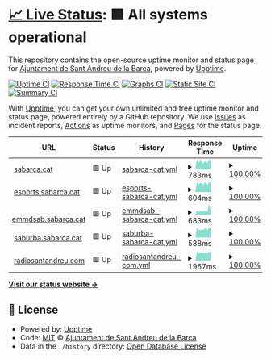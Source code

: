 # [📈 Live Status](https://ajuntament-sabarca.github.io/upptime): <!--live status--> **🟩 All systems operational**

This repository contains the open-source uptime monitor and status page for [Ajuntament de Sant Andreu de la Barca](https://www.sabarca.cat), powered by [Upptime](https://github.com/upptime/upptime).

[![Uptime CI](https://github.com/ajuntament-sabarca/upptime/workflows/Uptime%20CI/badge.svg)](https://github.com/ajuntament-sabarca/upptime/actions?query=workflow%3A%22Uptime+CI%22)
[![Response Time CI](https://github.com/ajuntament-sabarca/upptime/workflows/Response%20Time%20CI/badge.svg)](https://github.com/ajuntament-sabarca/upptime/actions?query=workflow%3A%22Response+Time+CI%22)
[![Graphs CI](https://github.com/ajuntament-sabarca/upptime/workflows/Graphs%20CI/badge.svg)](https://github.com/ajuntament-sabarca/upptime/actions?query=workflow%3A%22Graphs+CI%22)
[![Static Site CI](https://github.com/ajuntament-sabarca/upptime/workflows/Static%20Site%20CI/badge.svg)](https://github.com/ajuntament-sabarca/upptime/actions?query=workflow%3A%22Static+Site+CI%22)
[![Summary CI](https://github.com/ajuntament-sabarca/upptime/workflows/Summary%20CI/badge.svg)](https://github.com/ajuntament-sabarca/upptime/actions?query=workflow%3A%22Summary+CI%22)

With [Upptime](https://upptime.js.org), you can get your own unlimited and free uptime monitor and status page, powered entirely by a GitHub repository. We use [Issues](https://github.com/ajuntament-sabarca/upptime/issues) as incident reports, [Actions](https://github.com/ajuntament-sabarca/upptime/actions) as uptime monitors, and [Pages](https://ajuntament-sabarca.github.io/upptime) for the status page.

<!--start: status pages-->
<!-- This summary is generated by Upptime (https://github.com/upptime/upptime) -->
<!-- Do not edit this manually, your changes will be overwritten -->
<!-- prettier-ignore -->
| URL | Status | History | Response Time | Uptime |
| --- | ------ | ------- | ------------- | ------ |
| <img alt="" src="https://favicons.githubusercontent.com/sabarca.cat" height="13"> [sabarca.cat](https://sabarca.cat) | 🟩 Up | [sabarca-cat.yml](https://github.com/ajuntament-sabarca/upptime/commits/HEAD/history/sabarca-cat.yml) | <details><summary><img alt="Response time graph" src="./graphs/sabarca-cat/response-time-week.png" height="20"> 783ms</summary><br><a href="https://ajuntament-sabarca.github.io/upptime/history/sabarca-cat"><img alt="Response time 845" src="https://img.shields.io/endpoint?url=https%3A%2F%2Fraw.githubusercontent.com%2Fajuntament-sabarca%2Fupptime%2FHEAD%2Fapi%2Fsabarca-cat%2Fresponse-time.json"></a><br><a href="https://ajuntament-sabarca.github.io/upptime/history/sabarca-cat"><img alt="24-hour response time 833" src="https://img.shields.io/endpoint?url=https%3A%2F%2Fraw.githubusercontent.com%2Fajuntament-sabarca%2Fupptime%2FHEAD%2Fapi%2Fsabarca-cat%2Fresponse-time-day.json"></a><br><a href="https://ajuntament-sabarca.github.io/upptime/history/sabarca-cat"><img alt="7-day response time 783" src="https://img.shields.io/endpoint?url=https%3A%2F%2Fraw.githubusercontent.com%2Fajuntament-sabarca%2Fupptime%2FHEAD%2Fapi%2Fsabarca-cat%2Fresponse-time-week.json"></a><br><a href="https://ajuntament-sabarca.github.io/upptime/history/sabarca-cat"><img alt="30-day response time 855" src="https://img.shields.io/endpoint?url=https%3A%2F%2Fraw.githubusercontent.com%2Fajuntament-sabarca%2Fupptime%2FHEAD%2Fapi%2Fsabarca-cat%2Fresponse-time-month.json"></a><br><a href="https://ajuntament-sabarca.github.io/upptime/history/sabarca-cat"><img alt="1-year response time 845" src="https://img.shields.io/endpoint?url=https%3A%2F%2Fraw.githubusercontent.com%2Fajuntament-sabarca%2Fupptime%2FHEAD%2Fapi%2Fsabarca-cat%2Fresponse-time-year.json"></a></details> | <details><summary><a href="https://ajuntament-sabarca.github.io/upptime/history/sabarca-cat">100.00%</a></summary><a href="https://ajuntament-sabarca.github.io/upptime/history/sabarca-cat"><img alt="All-time uptime 100.00%" src="https://img.shields.io/endpoint?url=https%3A%2F%2Fraw.githubusercontent.com%2Fajuntament-sabarca%2Fupptime%2FHEAD%2Fapi%2Fsabarca-cat%2Fuptime.json"></a><br><a href="https://ajuntament-sabarca.github.io/upptime/history/sabarca-cat"><img alt="24-hour uptime 100.00%" src="https://img.shields.io/endpoint?url=https%3A%2F%2Fraw.githubusercontent.com%2Fajuntament-sabarca%2Fupptime%2FHEAD%2Fapi%2Fsabarca-cat%2Fuptime-day.json"></a><br><a href="https://ajuntament-sabarca.github.io/upptime/history/sabarca-cat"><img alt="7-day uptime 100.00%" src="https://img.shields.io/endpoint?url=https%3A%2F%2Fraw.githubusercontent.com%2Fajuntament-sabarca%2Fupptime%2FHEAD%2Fapi%2Fsabarca-cat%2Fuptime-week.json"></a><br><a href="https://ajuntament-sabarca.github.io/upptime/history/sabarca-cat"><img alt="30-day uptime 100.00%" src="https://img.shields.io/endpoint?url=https%3A%2F%2Fraw.githubusercontent.com%2Fajuntament-sabarca%2Fupptime%2FHEAD%2Fapi%2Fsabarca-cat%2Fuptime-month.json"></a><br><a href="https://ajuntament-sabarca.github.io/upptime/history/sabarca-cat"><img alt="1-year uptime 100.00%" src="https://img.shields.io/endpoint?url=https%3A%2F%2Fraw.githubusercontent.com%2Fajuntament-sabarca%2Fupptime%2FHEAD%2Fapi%2Fsabarca-cat%2Fuptime-year.json"></a></details>
| <img alt="" src="https://favicons.githubusercontent.com/esports.sabarca.cat" height="13"> [esports.sabarca.cat](https://esports.sabarca.cat) | 🟩 Up | [esports-sabarca-cat.yml](https://github.com/ajuntament-sabarca/upptime/commits/HEAD/history/esports-sabarca-cat.yml) | <details><summary><img alt="Response time graph" src="./graphs/esports-sabarca-cat/response-time-week.png" height="20"> 604ms</summary><br><a href="https://ajuntament-sabarca.github.io/upptime/history/esports-sabarca-cat"><img alt="Response time 889" src="https://img.shields.io/endpoint?url=https%3A%2F%2Fraw.githubusercontent.com%2Fajuntament-sabarca%2Fupptime%2FHEAD%2Fapi%2Fesports-sabarca-cat%2Fresponse-time.json"></a><br><a href="https://ajuntament-sabarca.github.io/upptime/history/esports-sabarca-cat"><img alt="24-hour response time 674" src="https://img.shields.io/endpoint?url=https%3A%2F%2Fraw.githubusercontent.com%2Fajuntament-sabarca%2Fupptime%2FHEAD%2Fapi%2Fesports-sabarca-cat%2Fresponse-time-day.json"></a><br><a href="https://ajuntament-sabarca.github.io/upptime/history/esports-sabarca-cat"><img alt="7-day response time 604" src="https://img.shields.io/endpoint?url=https%3A%2F%2Fraw.githubusercontent.com%2Fajuntament-sabarca%2Fupptime%2FHEAD%2Fapi%2Fesports-sabarca-cat%2Fresponse-time-week.json"></a><br><a href="https://ajuntament-sabarca.github.io/upptime/history/esports-sabarca-cat"><img alt="30-day response time 731" src="https://img.shields.io/endpoint?url=https%3A%2F%2Fraw.githubusercontent.com%2Fajuntament-sabarca%2Fupptime%2FHEAD%2Fapi%2Fesports-sabarca-cat%2Fresponse-time-month.json"></a><br><a href="https://ajuntament-sabarca.github.io/upptime/history/esports-sabarca-cat"><img alt="1-year response time 889" src="https://img.shields.io/endpoint?url=https%3A%2F%2Fraw.githubusercontent.com%2Fajuntament-sabarca%2Fupptime%2FHEAD%2Fapi%2Fesports-sabarca-cat%2Fresponse-time-year.json"></a></details> | <details><summary><a href="https://ajuntament-sabarca.github.io/upptime/history/esports-sabarca-cat">100.00%</a></summary><a href="https://ajuntament-sabarca.github.io/upptime/history/esports-sabarca-cat"><img alt="All-time uptime 100.00%" src="https://img.shields.io/endpoint?url=https%3A%2F%2Fraw.githubusercontent.com%2Fajuntament-sabarca%2Fupptime%2FHEAD%2Fapi%2Fesports-sabarca-cat%2Fuptime.json"></a><br><a href="https://ajuntament-sabarca.github.io/upptime/history/esports-sabarca-cat"><img alt="24-hour uptime 100.00%" src="https://img.shields.io/endpoint?url=https%3A%2F%2Fraw.githubusercontent.com%2Fajuntament-sabarca%2Fupptime%2FHEAD%2Fapi%2Fesports-sabarca-cat%2Fuptime-day.json"></a><br><a href="https://ajuntament-sabarca.github.io/upptime/history/esports-sabarca-cat"><img alt="7-day uptime 100.00%" src="https://img.shields.io/endpoint?url=https%3A%2F%2Fraw.githubusercontent.com%2Fajuntament-sabarca%2Fupptime%2FHEAD%2Fapi%2Fesports-sabarca-cat%2Fuptime-week.json"></a><br><a href="https://ajuntament-sabarca.github.io/upptime/history/esports-sabarca-cat"><img alt="30-day uptime 100.00%" src="https://img.shields.io/endpoint?url=https%3A%2F%2Fraw.githubusercontent.com%2Fajuntament-sabarca%2Fupptime%2FHEAD%2Fapi%2Fesports-sabarca-cat%2Fuptime-month.json"></a><br><a href="https://ajuntament-sabarca.github.io/upptime/history/esports-sabarca-cat"><img alt="1-year uptime 100.00%" src="https://img.shields.io/endpoint?url=https%3A%2F%2Fraw.githubusercontent.com%2Fajuntament-sabarca%2Fupptime%2FHEAD%2Fapi%2Fesports-sabarca-cat%2Fuptime-year.json"></a></details>
| <img alt="" src="https://favicons.githubusercontent.com/emmdsab.sabarca.cat" height="13"> [emmdsab.sabarca.cat](https://emmdsab.sabarca.cat) | 🟩 Up | [emmdsab-sabarca-cat.yml](https://github.com/ajuntament-sabarca/upptime/commits/HEAD/history/emmdsab-sabarca-cat.yml) | <details><summary><img alt="Response time graph" src="./graphs/emmdsab-sabarca-cat/response-time-week.png" height="20"> 683ms</summary><br><a href="https://ajuntament-sabarca.github.io/upptime/history/emmdsab-sabarca-cat"><img alt="Response time 892" src="https://img.shields.io/endpoint?url=https%3A%2F%2Fraw.githubusercontent.com%2Fajuntament-sabarca%2Fupptime%2FHEAD%2Fapi%2Femmdsab-sabarca-cat%2Fresponse-time.json"></a><br><a href="https://ajuntament-sabarca.github.io/upptime/history/emmdsab-sabarca-cat"><img alt="24-hour response time 700" src="https://img.shields.io/endpoint?url=https%3A%2F%2Fraw.githubusercontent.com%2Fajuntament-sabarca%2Fupptime%2FHEAD%2Fapi%2Femmdsab-sabarca-cat%2Fresponse-time-day.json"></a><br><a href="https://ajuntament-sabarca.github.io/upptime/history/emmdsab-sabarca-cat"><img alt="7-day response time 683" src="https://img.shields.io/endpoint?url=https%3A%2F%2Fraw.githubusercontent.com%2Fajuntament-sabarca%2Fupptime%2FHEAD%2Fapi%2Femmdsab-sabarca-cat%2Fresponse-time-week.json"></a><br><a href="https://ajuntament-sabarca.github.io/upptime/history/emmdsab-sabarca-cat"><img alt="30-day response time 734" src="https://img.shields.io/endpoint?url=https%3A%2F%2Fraw.githubusercontent.com%2Fajuntament-sabarca%2Fupptime%2FHEAD%2Fapi%2Femmdsab-sabarca-cat%2Fresponse-time-month.json"></a><br><a href="https://ajuntament-sabarca.github.io/upptime/history/emmdsab-sabarca-cat"><img alt="1-year response time 892" src="https://img.shields.io/endpoint?url=https%3A%2F%2Fraw.githubusercontent.com%2Fajuntament-sabarca%2Fupptime%2FHEAD%2Fapi%2Femmdsab-sabarca-cat%2Fresponse-time-year.json"></a></details> | <details><summary><a href="https://ajuntament-sabarca.github.io/upptime/history/emmdsab-sabarca-cat">100.00%</a></summary><a href="https://ajuntament-sabarca.github.io/upptime/history/emmdsab-sabarca-cat"><img alt="All-time uptime 99.99%" src="https://img.shields.io/endpoint?url=https%3A%2F%2Fraw.githubusercontent.com%2Fajuntament-sabarca%2Fupptime%2FHEAD%2Fapi%2Femmdsab-sabarca-cat%2Fuptime.json"></a><br><a href="https://ajuntament-sabarca.github.io/upptime/history/emmdsab-sabarca-cat"><img alt="24-hour uptime 100.00%" src="https://img.shields.io/endpoint?url=https%3A%2F%2Fraw.githubusercontent.com%2Fajuntament-sabarca%2Fupptime%2FHEAD%2Fapi%2Femmdsab-sabarca-cat%2Fuptime-day.json"></a><br><a href="https://ajuntament-sabarca.github.io/upptime/history/emmdsab-sabarca-cat"><img alt="7-day uptime 100.00%" src="https://img.shields.io/endpoint?url=https%3A%2F%2Fraw.githubusercontent.com%2Fajuntament-sabarca%2Fupptime%2FHEAD%2Fapi%2Femmdsab-sabarca-cat%2Fuptime-week.json"></a><br><a href="https://ajuntament-sabarca.github.io/upptime/history/emmdsab-sabarca-cat"><img alt="30-day uptime 100.00%" src="https://img.shields.io/endpoint?url=https%3A%2F%2Fraw.githubusercontent.com%2Fajuntament-sabarca%2Fupptime%2FHEAD%2Fapi%2Femmdsab-sabarca-cat%2Fuptime-month.json"></a><br><a href="https://ajuntament-sabarca.github.io/upptime/history/emmdsab-sabarca-cat"><img alt="1-year uptime 99.99%" src="https://img.shields.io/endpoint?url=https%3A%2F%2Fraw.githubusercontent.com%2Fajuntament-sabarca%2Fupptime%2FHEAD%2Fapi%2Femmdsab-sabarca-cat%2Fuptime-year.json"></a></details>
| <img alt="" src="https://favicons.githubusercontent.com/saburba.sabarca.cat" height="13"> [saburba.sabarca.cat](https://saburba.sabarca.cat) | 🟩 Up | [saburba-sabarca-cat.yml](https://github.com/ajuntament-sabarca/upptime/commits/HEAD/history/saburba-sabarca-cat.yml) | <details><summary><img alt="Response time graph" src="./graphs/saburba-sabarca-cat/response-time-week.png" height="20"> 588ms</summary><br><a href="https://ajuntament-sabarca.github.io/upptime/history/saburba-sabarca-cat"><img alt="Response time 826" src="https://img.shields.io/endpoint?url=https%3A%2F%2Fraw.githubusercontent.com%2Fajuntament-sabarca%2Fupptime%2FHEAD%2Fapi%2Fsaburba-sabarca-cat%2Fresponse-time.json"></a><br><a href="https://ajuntament-sabarca.github.io/upptime/history/saburba-sabarca-cat"><img alt="24-hour response time 694" src="https://img.shields.io/endpoint?url=https%3A%2F%2Fraw.githubusercontent.com%2Fajuntament-sabarca%2Fupptime%2FHEAD%2Fapi%2Fsaburba-sabarca-cat%2Fresponse-time-day.json"></a><br><a href="https://ajuntament-sabarca.github.io/upptime/history/saburba-sabarca-cat"><img alt="7-day response time 588" src="https://img.shields.io/endpoint?url=https%3A%2F%2Fraw.githubusercontent.com%2Fajuntament-sabarca%2Fupptime%2FHEAD%2Fapi%2Fsaburba-sabarca-cat%2Fresponse-time-week.json"></a><br><a href="https://ajuntament-sabarca.github.io/upptime/history/saburba-sabarca-cat"><img alt="30-day response time 717" src="https://img.shields.io/endpoint?url=https%3A%2F%2Fraw.githubusercontent.com%2Fajuntament-sabarca%2Fupptime%2FHEAD%2Fapi%2Fsaburba-sabarca-cat%2Fresponse-time-month.json"></a><br><a href="https://ajuntament-sabarca.github.io/upptime/history/saburba-sabarca-cat"><img alt="1-year response time 826" src="https://img.shields.io/endpoint?url=https%3A%2F%2Fraw.githubusercontent.com%2Fajuntament-sabarca%2Fupptime%2FHEAD%2Fapi%2Fsaburba-sabarca-cat%2Fresponse-time-year.json"></a></details> | <details><summary><a href="https://ajuntament-sabarca.github.io/upptime/history/saburba-sabarca-cat">100.00%</a></summary><a href="https://ajuntament-sabarca.github.io/upptime/history/saburba-sabarca-cat"><img alt="All-time uptime 100.00%" src="https://img.shields.io/endpoint?url=https%3A%2F%2Fraw.githubusercontent.com%2Fajuntament-sabarca%2Fupptime%2FHEAD%2Fapi%2Fsaburba-sabarca-cat%2Fuptime.json"></a><br><a href="https://ajuntament-sabarca.github.io/upptime/history/saburba-sabarca-cat"><img alt="24-hour uptime 100.00%" src="https://img.shields.io/endpoint?url=https%3A%2F%2Fraw.githubusercontent.com%2Fajuntament-sabarca%2Fupptime%2FHEAD%2Fapi%2Fsaburba-sabarca-cat%2Fuptime-day.json"></a><br><a href="https://ajuntament-sabarca.github.io/upptime/history/saburba-sabarca-cat"><img alt="7-day uptime 100.00%" src="https://img.shields.io/endpoint?url=https%3A%2F%2Fraw.githubusercontent.com%2Fajuntament-sabarca%2Fupptime%2FHEAD%2Fapi%2Fsaburba-sabarca-cat%2Fuptime-week.json"></a><br><a href="https://ajuntament-sabarca.github.io/upptime/history/saburba-sabarca-cat"><img alt="30-day uptime 100.00%" src="https://img.shields.io/endpoint?url=https%3A%2F%2Fraw.githubusercontent.com%2Fajuntament-sabarca%2Fupptime%2FHEAD%2Fapi%2Fsaburba-sabarca-cat%2Fuptime-month.json"></a><br><a href="https://ajuntament-sabarca.github.io/upptime/history/saburba-sabarca-cat"><img alt="1-year uptime 100.00%" src="https://img.shields.io/endpoint?url=https%3A%2F%2Fraw.githubusercontent.com%2Fajuntament-sabarca%2Fupptime%2FHEAD%2Fapi%2Fsaburba-sabarca-cat%2Fuptime-year.json"></a></details>
| <img alt="" src="https://favicons.githubusercontent.com/radiosantandreu.com" height="13"> [radiosantandreu.com](https://radiosantandreu.com) | 🟩 Up | [radiosantandreu-com.yml](https://github.com/ajuntament-sabarca/upptime/commits/HEAD/history/radiosantandreu-com.yml) | <details><summary><img alt="Response time graph" src="./graphs/radiosantandreu-com/response-time-week.png" height="20"> 1967ms</summary><br><a href="https://ajuntament-sabarca.github.io/upptime/history/radiosantandreu-com"><img alt="Response time 2084" src="https://img.shields.io/endpoint?url=https%3A%2F%2Fraw.githubusercontent.com%2Fajuntament-sabarca%2Fupptime%2FHEAD%2Fapi%2Fradiosantandreu-com%2Fresponse-time.json"></a><br><a href="https://ajuntament-sabarca.github.io/upptime/history/radiosantandreu-com"><img alt="24-hour response time 2009" src="https://img.shields.io/endpoint?url=https%3A%2F%2Fraw.githubusercontent.com%2Fajuntament-sabarca%2Fupptime%2FHEAD%2Fapi%2Fradiosantandreu-com%2Fresponse-time-day.json"></a><br><a href="https://ajuntament-sabarca.github.io/upptime/history/radiosantandreu-com"><img alt="7-day response time 1967" src="https://img.shields.io/endpoint?url=https%3A%2F%2Fraw.githubusercontent.com%2Fajuntament-sabarca%2Fupptime%2FHEAD%2Fapi%2Fradiosantandreu-com%2Fresponse-time-week.json"></a><br><a href="https://ajuntament-sabarca.github.io/upptime/history/radiosantandreu-com"><img alt="30-day response time 2030" src="https://img.shields.io/endpoint?url=https%3A%2F%2Fraw.githubusercontent.com%2Fajuntament-sabarca%2Fupptime%2FHEAD%2Fapi%2Fradiosantandreu-com%2Fresponse-time-month.json"></a><br><a href="https://ajuntament-sabarca.github.io/upptime/history/radiosantandreu-com"><img alt="1-year response time 2084" src="https://img.shields.io/endpoint?url=https%3A%2F%2Fraw.githubusercontent.com%2Fajuntament-sabarca%2Fupptime%2FHEAD%2Fapi%2Fradiosantandreu-com%2Fresponse-time-year.json"></a></details> | <details><summary><a href="https://ajuntament-sabarca.github.io/upptime/history/radiosantandreu-com">100.00%</a></summary><a href="https://ajuntament-sabarca.github.io/upptime/history/radiosantandreu-com"><img alt="All-time uptime 100.00%" src="https://img.shields.io/endpoint?url=https%3A%2F%2Fraw.githubusercontent.com%2Fajuntament-sabarca%2Fupptime%2FHEAD%2Fapi%2Fradiosantandreu-com%2Fuptime.json"></a><br><a href="https://ajuntament-sabarca.github.io/upptime/history/radiosantandreu-com"><img alt="24-hour uptime 100.00%" src="https://img.shields.io/endpoint?url=https%3A%2F%2Fraw.githubusercontent.com%2Fajuntament-sabarca%2Fupptime%2FHEAD%2Fapi%2Fradiosantandreu-com%2Fuptime-day.json"></a><br><a href="https://ajuntament-sabarca.github.io/upptime/history/radiosantandreu-com"><img alt="7-day uptime 100.00%" src="https://img.shields.io/endpoint?url=https%3A%2F%2Fraw.githubusercontent.com%2Fajuntament-sabarca%2Fupptime%2FHEAD%2Fapi%2Fradiosantandreu-com%2Fuptime-week.json"></a><br><a href="https://ajuntament-sabarca.github.io/upptime/history/radiosantandreu-com"><img alt="30-day uptime 100.00%" src="https://img.shields.io/endpoint?url=https%3A%2F%2Fraw.githubusercontent.com%2Fajuntament-sabarca%2Fupptime%2FHEAD%2Fapi%2Fradiosantandreu-com%2Fuptime-month.json"></a><br><a href="https://ajuntament-sabarca.github.io/upptime/history/radiosantandreu-com"><img alt="1-year uptime 100.00%" src="https://img.shields.io/endpoint?url=https%3A%2F%2Fraw.githubusercontent.com%2Fajuntament-sabarca%2Fupptime%2FHEAD%2Fapi%2Fradiosantandreu-com%2Fuptime-year.json"></a></details>

<!--end: status pages-->

[**Visit our status website →**](https://ajuntament-sabarca.github.io/upptime)

## 📄 License

- Powered by: [Upptime](https://github.com/upptime/upptime)
- Code: [MIT](./LICENSE) © [Ajuntament de Sant Andreu de la Barca](https://www.sabarca.cat)
- Data in the `./history` directory: [Open Database License](https://opendatacommons.org/licenses/odbl/1-0/)
